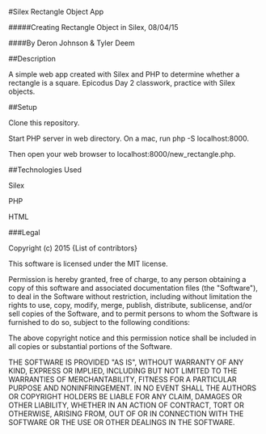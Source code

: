 #Silex Rectangle Object App

#####Creating Rectangle Object in Silex, 08/04/15

####By Deron Johnson & Tyler Deem

##Description

A simple web app created with Silex and PHP to determine whether a rectangle is a square. Epicodus Day 2 classwork, practice with Silex objects.

##Setup

Clone this repository.

Start PHP server in web directory. On a mac, run php -S localhost:8000.

Then open your web browser to localhost:8000/new_rectangle.php.

##Technologies Used

Silex

PHP

HTML

###Legal

Copyright (c) 2015 {List of contribtors}

This software is licensed under the MIT license.

Permission is hereby granted, free of charge, to any person obtaining a copy of this software and associated documentation files (the "Software"), to deal in the Software without restriction, including without limitation the rights to use, copy, modify, merge, publish, distribute, sublicense, and/or sell copies of the Software, and to permit persons to whom the Software is furnished to do so, subject to the following conditions:

The above copyright notice and this permission notice shall be included in all copies or substantial portions of the Software.

THE SOFTWARE IS PROVIDED "AS IS", WITHOUT WARRANTY OF ANY KIND, EXPRESS OR IMPLIED, INCLUDING BUT NOT LIMITED TO THE WARRANTIES OF MERCHANTABILITY, FITNESS FOR A PARTICULAR PURPOSE AND NONINFRINGEMENT. IN NO EVENT SHALL THE AUTHORS OR COPYRIGHT HOLDERS BE LIABLE FOR ANY CLAIM, DAMAGES OR OTHER LIABILITY, WHETHER IN AN ACTION OF CONTRACT, TORT OR OTHERWISE, ARISING FROM, OUT OF OR IN CONNECTION WITH THE SOFTWARE OR THE USE OR OTHER DEALINGS IN THE SOFTWARE.
